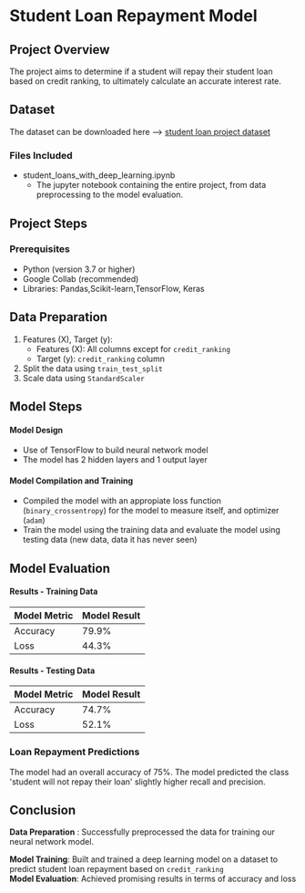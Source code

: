 # Student Loan Repayment Model

## Project Overview

The project aims to determine if a student will repay their student loan based on credit ranking, to ultimately calculate an accurate interest rate.

## Dataset

The dataset can be downloaded here --> [student loan project dataset](https://static.bc-edx.com/ai/ail-v-1-0/m18/lms/datasets/student-loans.csv)

### Files Included

- student_loans_with_deep_learning.ipynb
  - The jupyter notebook containing the entire project, from data preprocessing to the model evaluation.

## Project Steps

### Prerequisites

- Python (version 3.7 or higher)
- Google Collab (recommended)
- Libraries: Pandas,Scikit-learn,TensorFlow, Keras

## Data Preparation

1. Features (X), Target (y):
   - Features (X): All columns except for `credit_ranking`
   - Target (y): `credit_ranking` column
2. Split the data using `train_test_split`
3. Scale data using `StandardScaler`

## Model Steps

#### Model Design

- Use of TensorFlow to build neural network model
- The model has 2 hidden layers and 1 output layer

#### Model Compilation and Training

- Compiled the model with an appropiate loss function (`binary_crossentropy`) for the model to measure itself, and optimizer (`adam`)
- Train the model using the training data and evaluate the model using testing data (new data,
  data it has never seen)

## Model Evaluation

#### Results - Training Data

| Model Metric | Model Result |
| ------------ | ------------ |
| Accuracy     | 79.9%        |
| Loss         | 44.3%        |

#### Results - Testing Data

| Model Metric | Model Result |
| ------------ | ------------ |
| Accuracy     | 74.7%        |
| Loss         | 52.1%        |

### Loan Repayment Predictions

The model had an overall accuracy of 75%. The model predicted the class 'student will not repay their loan' slightly higher recall and precision.

## Conclusion

**Data Preparation** : Successfully preprocessed the data for training our neural network model.

**Model Training**: Built and trained a deep learning model on a dataset to predict student loan repayment based on `credit_ranking`  
**Model Evaluation**: Achieved promising results in terms of accuracy and loss
